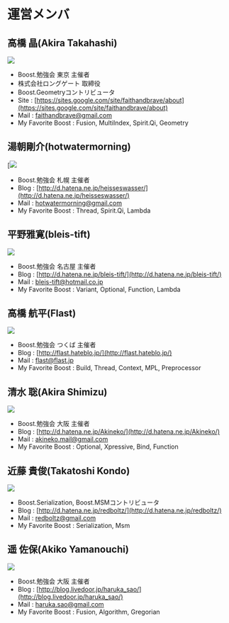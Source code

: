 # 運営メンバ

## 高橋 晶(Akira Takahashi)
![](https://raw.githubusercontent.com/boostjp/image/master/the-team/faithandbrave.png)

- Boost.勉強会 東京 主催者
- 株式会社ロングゲート 取締役
- Boost.Geometryコントリビュータ
- Site : [https://sites.google.com/site/faithandbrave/about](https://sites.google.com/site/faithandbrave/about)
- Mail : faithandbrave@gmail.com
- My Favorite Boost : Fusion, MultiIndex, Spirit.Qi, Geometry 


## 湯朝剛介(hotwatermorning)
[![](https://raw.githubusercontent.com/boostjp/image/master/the-team/hotwatermorning.png)

- Boost.勉強会 札幌 主催者
- Blog : [http://d.hatena.ne.jp/heisseswasser/](http://d.hatena.ne.jp/heisseswasser/)
- Mail : hotwatermorning@gmail.com
- My Favorite Boost : Thread, Spirit.Qi, Lambda


## 平野雅寛(bleis-tift)
![](https://raw.githubusercontent.com/boostjp/image/master/the-team/bleis.png)

- Boost.勉強会 名古屋 主催者
- Blog : [http://d.hatena.ne.jp/bleis-tift/](http://d.hatena.ne.jp/bleis-tift/)
- Mail : bleis-tift@hotmail.co.jp
- My Favorite Boost : Variant, Optional, Function, Lambda


## 高橋 航平(Flast)

![](https://raw.githubusercontent.com/boostjp/image/master/the-team/flast.png)

- Boost.勉強会 つくば 主催者
- Blog : [http://flast.hateblo.jp/](http://flast.hateblo.jp/)
- Mail : flast@flast.jp
- My Favorite Boost : Build, Thread, Context, MPL, Preprocessor


## 清水 聡(Akira Shimizu)
![](https://raw.githubusercontent.com/boostjp/image/master/the-team/akineko.png)

- Boost.勉強会 大阪 主催者
- Blog : [http://d.hatena.ne.jp/Akineko/](http://d.hatena.ne.jp/Akineko/)
- Mail : akineko.mail@gmail.com
- My Favorite Boost : Optional, Xpressive, Bind, Function


## 近藤 貴俊(Takatoshi Kondo)
![](https://raw.githubusercontent.com/boostjp/image/master/the-team/redboltz.png)

- Boost.Serialization, Boost.MSMコントリビュータ
- Blog : [http://d.hatena.ne.jp/redboltz/](http://d.hatena.ne.jp/redboltz/)
- Mail : redboltz@gmail.com
- My Favorite Boost : Serialization, Msm


## 遥 佐保(Akiko Yamanouchi)
![](https://raw.githubusercontent.com/boostjp/image/master/the-team/haruka_sao.png)

- Boost.勉強会 大阪 主催者
- Blog : [http://blog.livedoor.jp/haruka_sao/](http://blog.livedoor.jp/haruka_sao/)
- Mail : haruka.sao@gmail.com
- My Favorite Boost : Fusion, Algorithm, Gregorian




